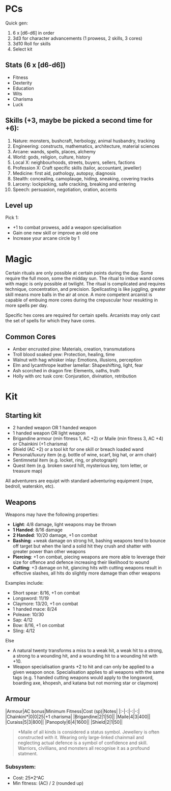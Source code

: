 # PCs

Quick gen:

1. 6 x [d6-d6] in order
2. 3d3 for character advancements (1 prowess, 2 skills, 3 cores)
3. 3d10 Roll for skills
4. Select kit

## Stats (6 x [d6-d6])

- Fitness
- Dexterity
- Education
- Wits
- Charisma
- Luck

## Skills (+3, maybe be picked a second time for +6):

1. Nature: monsters, bushcraft, herbology, animal husbandry, tracking
1. Engineering: constructs, mathematics, architecture, material sciences
1. Arcane: wands, spells, places, alchemy
1. World: gods, religion, culture, history
1. Local X: neighbourhoods, streets, buyers, sellers, factions
1. Profession X: Craft specific skills (tailor, accountant, jeweller)
1. Medicine: first aid, pathology, autopsy, diagnosis
1. Stealth: concealing, camoplauge, hiding, sneaking, covering tracks
1. Larceny: lockpicking, safe cracking, breaking and entering
1. Speech: persuasion, negotiation, oration, accents

## Level up

Pick 1:

- +1 to combat prowess, add a weapon specialisation
- Gain one new skill or improve an old one
- Increase your arcane circle by 1

# Magic

Certain rituals are only possible at certain points during the day. Some require the full moon, some the midday sun. The ritual to imbue wand cores with magic is only possible at twilight. The ritual is complicated and requires technique, concentration, and precision. Spellcasting is like juggling, greater skill means more balls in the air at once. A more competent arcanist is capable of embuing more cores during the crepuscular hour resukting in more spells per day.

Specific hex cores are required for certain spells. Arcanists may only cast the set of spells for which they have cores.

## Common Cores

- Amber encrusted pine: Materials, creation, transmutations
- Troll blood soaked yew: Protection, healing, time
- Walnut with hag whisker inlay: Emotions, illusions, perception
- Elm and lycanthrope leather lamellar: Shapeshifting, light, fear
- Ash scorched in dragon fire: Elements, oaths, truth
- Holly with orc tusk core: Conjuration, divination, retribution

# Kit

## Starting kit

- 2 handed weapon OR 1 handed weapon
- 1 handed weapon OR light weapon
- Brigandine armour (min fitness 1, AC +2) or Maile (min fitness 3, AC +4) or Chainkini (+1 charisma)
- Shield (AC +2) or a tool kit for one skill or breach loaded wand
- Personal/luxury item (e.g. bottle of wine, scarf, big hat, or arm chair)
- Sentimnetal item (e.g. locket, ring, or photograph)
- Quest item (e.g. broken sword hilt, mysterious key, torn letter, or treasure map)

All adventurers are equipt with standard adventuring equipment (rope, bedroll, waterskin, etc).

## Weapons

Weapons may have the following properties:

- **Light**: 4/8 damage, light weapons may be thrown
- **1 Handed**: 8/16 damage
- **2 Handed**: 10/20 damage, +1 on combat
- **Bashing**: +weak damage on strong hit, bashing weapons tend to bounce off target but when the land a solid hit they crush and shatter with greater power than other weapons
- **Piercing**: +1 on combat, piecing weapons are more able to leverage their size for offence and defence increasing their likelihood to wound
- **Cutting**: +3 damage on hit, glancing hits with cutting weapons result in effective slashes, all hits do slightly more damage than other weapons

Examples include:
- Short spear: 8/16, +1 on combat
- Longsword: 11/19
- Claymore: 13/20, +1 on combat
- 1 handed mace: 8/24
- Poleaxe: 10/30
- Sap: 4/12
- Bow: 8/16, +1 on combat
- Sling: 4/12


Else

- A natural twenty transforms a miss to a weak hit, a weak hit to a strong, a strong to a wounding hit, and a wounding hit to a wounding hit with +10.
- Weapon specialisation grants +2 to hit and can only be applied to a given weapon once. Specialisation applies to all weapons with the same tags (e.g. 1 handed cutting weapons would apply to the longsword, boarding axe, khopesh, and katana but not morning star or claymore)

## Armour

|Armour|AC bonus|Minimum Fitness|Cost (sp)|Notes|
|:-|-:|-:|-:|
|Chainkini*|0|0|25|+1 charisma|
|Brigandine|2|1|50||
|Maile|4|3|400||
|Curaiss|5|3|800||
|Panopoly|6|4|1600||
|Shield|2|1|50||

> *Maile of all kinds is considered a status symbol. Jewellery is often constructed with it. Wearing only large-linked chainmail and neglecting actual defence is a symbol of confidence and skill. Warriors, civillians, and monsters all recognise it as a profound statment.


### Subsystem:
- Cost: 25*2^AC
- Min fitness: (AC) / 2 (rounded up)
